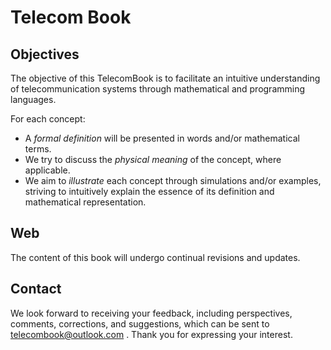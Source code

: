 # Telecom Book

## Objectives

The objective of this TelecomBook is to facilitate an intuitive understanding of telecommunication systems through mathematical and programming languages. 

For each concept:
- A _formal definition_ will be presented in words and/or mathematical terms.
- We try to discuss the _physical meaning_ of the concept, where applicable.
- We aim to _illustrate_ each concept through simulations and/or examples, striving to intuitively explain the essence of its definition and mathematical representation.

## Web

The content of this book will undergo continual revisions and updates.

## Contact
We look forward to receiving your feedback, including perspectives, comments, corrections, and suggestions, which can be sent to telecombook@outlook.com . Thank you for expressing your interest.
